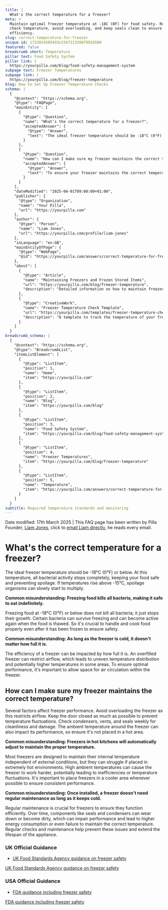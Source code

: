 ```yaml
---
title: |
  What's the correct temperature for a freezer?
meta: >
  Maintain optimal freezer temperature at -18C (0F) for food safety. Regularly
  check temperature, avoid overloading, and keep seals clean to ensure
  efficiency.
slug: correct-temperature-for-freezer
unique id: 1733824505493x334721320070916500
featured: false
breadcrumb short: Temperature
pillar text: Food Safety System
pillar link: |
  https://yourpilla.com/blog/food-safety-management-system
subpage text: Freezer Temperatures
subpage link: |
  https://yourpilla.com/blog/freezer-temperature
blog: How to Set Up Freezer Temperature Checks
schema: |
  {
    "@context": "https://schema.org",
    "@type": "FAQPage",
    "mainEntity": [
      {
        "@type": "Question",
        "name": "What's the correct temperature for a freezer?",
        "acceptedAnswer": {
          "@type": "Answer",
          "text": "The ideal freezer temperature should be -18°C (0°F) or below to halt all bacterial activity, ensuring food safety and preventing spoilage. Maintaining this temperature prevents spoilage organisms from multiplying should temperatures rise slightly."
        }
      },
      {
        "@type": "Question",
        "name": "How can I make sure my freezer maintains the correct temperature?",
        "acceptedAnswer": {
          "@type": "Answer",
          "text": "To ensure your freezer maintains the correct temperature, avoid overloading it to allow for adequate airflow, keep the door closed as much as possible to prevent temperature fluctuations, and regularly check components like condensers, vents, and seals for cleanliness and damage. Placing the freezer in a cooler area away from high ambient temperatures also helps in maintaining consistent performance."
        }
      }
    ],
    "dateModified": "2025-04-01T09:00:00+01:00",
    "publisher": {
      "@type": "Organization",
      "name": "Your Pilla",
      "url": "https://yourpilla.com"
    },
    "author": {
      "@type": "Person",
      "name": "Liam Jones",
      "url": "https://yourpilla.com/profile/liam-jones"
    },
    "inLanguage": "en-GB",
    "mainEntityOfPage": {
      "@type": "WebPage",
      "@id": "https://yourpilla.com/answers/correct-temperature-for-freezer"
    },
    "about": [
      {
        "@type": "Article",
        "name": "Maintaining Freezers and Frozen Stored Items",
        "url": "https://yourpilla.com/blog/freezer-temperature",
        "description": "Detailed information on how to maintain freezers for optimal performance and safety."
      },
      {
        "@type": "CreativeWork",
        "name": "Freezer Temperature Check Template",
        "url": "https://yourpilla.com/templates/freezer-temperature-check",
        "description": "A template to track the temperature of your freezer to ensure it consistently meets safety standards."
      }
    ]
  }
breadcrumb_schema: |
  {
    "@context": "https://schema.org",
    "@type": "BreadcrumbList",
    "itemListElement": [
      {
        "@type": "ListItem",
        "position": 1,
        "name": "Home",
        "item": "https://yourpilla.com"
      },
      {
        "@type": "ListItem",
        "position": 2,
        "name": "Blog",
        "item": "https://yourpilla.com/blog"
      },
      {
        "@type": "ListItem",
        "position": 3,
        "name": "Food Safety System",
        "item": "https://yourpilla.com/blog/food-safety-management-system"
      },
      {
        "@type": "ListItem",
        "position": 4,
        "name": "Freezer Temperatures",
        "item": "https://yourpilla.com/blog/freezer-temperature"
      },
      {
        "@type": "ListItem",
        "position": 5,
        "name": "Temperature",
        "item": "https://yourpilla.com/answers/correct-temperature-for-freezer"
      }
    ]
  }
subtitle: Required temperature standards and monitoring
---
```


Date modified: 17th March 2025 | This FAQ page has been written by Pilla Founder, [Liam Jones](https://yourpilla.com/profile/liam-jones), click to [email Liam directly](https://mailto:liam@yourpilla.com), he reads every email.

# What's the correct temperature for a freezer?

The ideal freezer temperature should be -18°C (0°F) or below. At this temperature, all bacterial activity stops completely, keeping your food safe and preventing spoilage. If temperatures rise above -15°C, spoilage organisms can slowly start to multiply.

**Common misunderstanding: Freezing food kills all bacteria, making it safe to eat indefinitely.**

Freezing food at -18°C (0°F) or below does not kill all bacteria; it just stops their growth. Certain bacteria can survive freezing and can become active again when the food is thawed. So it's crucial to handle and cook food properly even after it has been frozen to ensure safety.

**Common misunderstanding: As long as the freezer is cold, it doesn't matter how full it is.**

The efficiency of a freezer can be impacted by how full it is. An overfilled freezer can restrict airflow, which leads to uneven temperature distribution and potentially higher temperatures in some areas. To ensure optimal performance, it's important to allow space for air circulation within the freezer.

## How can I make sure my freezer maintains the correct temperature?

Several factors affect freezer performance. Avoid overloading the freezer as this restricts airflow. Keep the door closed as much as possible to prevent temperature fluctuations. Check condensers, vents, and seals weekly for cleanliness and damage. The ambient temperature around the freezer can also impact its performance, so ensure it's not placed in a hot area.

**Common misunderstanding: Freezers in hot kitchens will automatically adjust to maintain the proper temperature.**

Most freezers are designed to maintain their internal temperature independent of external conditions, but they can struggle if placed in extremely hot environments. High ambient temperatures can cause the freezer to work harder, potentially leading to inefficiencies or temperature fluctuations. It's important to place freezers in a cooler area whenever possible to ensure consistent performance.

**Common misunderstanding: Once installed, a freezer doesn't need regular maintenance as long as it keeps cold.**

Regular maintenance is crucial for freezers to ensure they function efficiently. Over time, components like seals and condensers can wear down or become dirty, which can impair performance and lead to higher energy consumption or even failure to maintain the correct temperature. Regular checks and maintenance help prevent these issues and extend the lifespan of the appliance.

### UK Official Guidance

-   [UK Food Standards Agency guidance on freezer safety](https://www.food.gov.uk/safety-hygiene/how-to-chill-freeze-and-defrost-food-safely)

[UK Food Standards Agency guidance on freezer safety](https://www.food.gov.uk/safety-hygiene/how-to-chill-freeze-and-defrost-food-safely)

### USA Official Guidance

-   [FDA guidance including freezer safety](https://www.fda.gov/consumers/consumer-updates/are-you-storing-food-safely)

[FDA guidance including freezer safety](https://www.fda.gov/consumers/consumer-updates/are-you-storing-food-safely)
